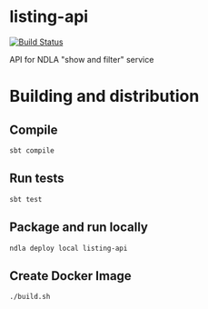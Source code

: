 # listing-api
[![Build Status](https://travis-ci.org/NDLANO/listing-api.svg?branch=master)](https://travis-ci.org/NDLANO/listing-api)

API for NDLA "show and filter" service

# Building and distribution

## Compile
    sbt compile

## Run tests
    sbt test

## Package and run locally
    ndla deploy local listing-api

## Create Docker Image
    ./build.sh
        
